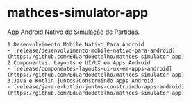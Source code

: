 # mathces-simulator-app
App Android Nativo de Simulação de Partidas.
 
    1.Desenvolvimento Mobile Nativo Para Android
    - [release/desenvolvimento-mobile-nativo-para-android](https://github.com/EduardoBotelho/mathces-simulator-app)
    2.Componentes, Layouts e UI/UX em Apps Android
    - [release/componentes-layouts-ui-ux-em-apps-android](https://github.com/EduardoBotelho/mathces-simulator-app)
    3.Java e Kotlin juntos?Construindo Apps Android
    - [release/java-e-kotlin-juntos-construindo-apps-android](https://github.com/EduardoBotelho/mathces-simulator-app)

